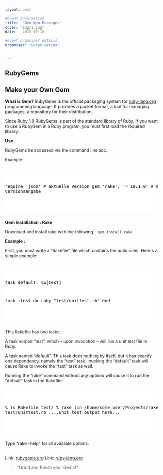```yaml
---
layout: post

#event information
title:  "Gem Npm Packages"
cover: "img/1.jpg"
date:   2015-10-18

#event organiser details
organiser: "Lucas Gatsas"


---
```

<h2 class="section-heading"> RubyGems</h2>
<h2 class="section-heading">Make your Own Gem</h2>

<strong> What is Gem? </strong> 
RubyGems is the official packaging system for <a href="https://www.ruby-lang.org/de/">ruby-lang.org</a>  programming language. It provides a packet format, a tool for managing packages, a repository for their distribution. 

Since Ruby 1.9 RubyGems is part of the standard library of Ruby. If you want to use a RubyGem in a Ruby program, you must first load the required library:

<strong> Use </strong>

  RubyGems be accessed via the command line acc.



<stromg> Example :</strong> 

<div style="overflow:auto; height=200; width=100%;">
<pre style="color:black;background:white;"><pre>

require 'json'        # aktuelle Version
gem 'rake', '= 10.1.0' # mit Versionsangabe


</pre></pre></div> 

<strong>Gem Installation : Rake  </strong>

Download and install rake with the following.
<code> gem install rake </code> 



<strong> Example : </strong> 

First, you must write a “Rakefile” file which contains the build rules. Here's a simple example:

<div style="overflow:auto; height=200; width=100%;">
<pre style="color:black;background:white;"><pre>

task default: %w[test]

task :test do
  ruby "test/unittest.rb"
end

</pre></pre></div> 

This Rakefile has two tasks:

A task named “test”, which – upon invocation – will run a unit test file in Ruby.

A task named “default”. This task does nothing by itself, but it has exactly one dependency, namely the “test” task. Invoking the “default” task will cause Rake to invoke the “test” task as well.

Running the “rake” command without any options will cause it to run the “default” task in the Rakefile:

<div style="overflow:auto; height=200; width=100%;">
<pre style="color:black;background:white;"><pre>

% ls
Rakefile     test/
% rake
(in /home/some_user/Projects/rake)
ruby test/unittest.rb
....unit test output here...

</pre></pre></div> 


Type “rake –help” for all available options.
<br><br>

Link: <a href="https://rubygems.org/">rubygems.org</a>  Link:  <a href="https://www.ruby-lang.org/de/"> ruby-lang.org</a>

<blockquote>
“Grind and Polish your Gems!” 
</blockquote>


